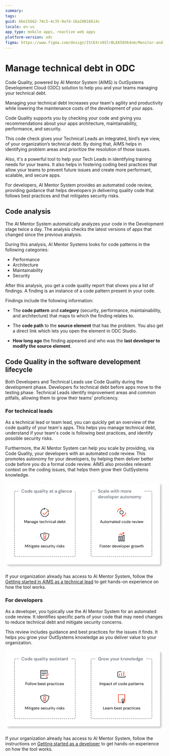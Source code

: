 ```yaml
---
summary: 
tags: 
guid: 6be15662-74c5-4c35-9a7d-16a28816614c
locale: en-us
app_type: mobile apps, reactive web apps
platform-version: odc
figma: https://www.figma.com/design/IStE4rx9SlrBLEK5OXk4nm/Monitor-and-troubleshoot-apps?node-id=3522-10
---
```


# Manage technical debt in ODC

Code Quality, powered by AI Mentor System (AIMS) is OutSystems Development Cloud (ODC) solution to help you and your teams managing your technical debt.

Managing your technical debt increases your team's agility and productivity while lowering the maintenance costs of the development of your apps.

Code Quality supports you by checking your code and giving you recommendations about your apps architecture, maintainability, performance, and security.

This code check gives your Technical Leads an integrated, bird’s eye view, of your organization’s technical debt. By doing that, AIMS helps in identifying problem areas and prioritize the resolution of those issues.

Also, it's a powerful tool to help your Tech Leads in identifying training needs for your teams. It also helps in fostering coding best practices that allow your teams to prevent future issues and create more performant, scalable, and secure apps.

For developers, AI Mentor System provides an automated code review, providing guidance that helps developers jn delivering quality code that follows best practices and that mitigates security risks.

## Code analysis

The AI Mentor System automatically analyzes your code in the Development stage twice a day. The analysis checks the latest versions of apps that changed since the previous analysis.

During this analysis, AI Mentor Systems looks for code patterns in the following categories:

* Performance
* Architecture
* Maintainability
* Security

After this analysis, you get a code quality report that shows you a list of findings. A finding is an instance of a code pattern present in your code.

Findings include the following information:

* The **code pattern** and **category** (security, performance, maintainability, and architecture) that maps to which the finding relates to.

* The **code path** to the **source element** that has the problem. You also get a direct link which lets you open the element in ODC Studio.

* **How long ago** the finding appeared and who was the **last developer to modify the source element**.

## Code Quality in the software development lifecycle

Both Developers and Technical Leads use Code Quality during the development phase. Developers fix technical debt before apps move to the testing phase. Technical Leads identify improvement areas and common pitfalls, allowing them to grow their teams' proficiency.

### For technical leads

As a technical lead or team lead, you can quickly get an overview of the code quality of your team's apps. This helps you manage technical debt, understand if your team's code is following best practices, and identify possible security risks.

Furthermore, the AI Mentor System can help you scale by providing, via Code Quality, your developers with an automated code review. This promotes autonomy for your developers, by helping them deliver better code before you do a formal code review. AIMS also provides relevant context on the coding issues, that helps them grow their OutSystems knowledge.

![Dashboard showing code quality metrics for technical leads, including managing technical debt and mitigating security risks.](images/overview-tl.png "Overview for Technical Leads")

If your organization already has access to AI Mentor System, follow the [Getting started in AIMS as a technical lead](getting-started-aims-tl.md) to get hands-on experience on how the tool works.

### For developers

As a developer, you typically use the AI Mentor System for an automated code review. It identifies specific parts of your code that may need changes to reduce technical debt and mitigate security concerns. 

This review includes guidance and best practices for the issues it finds. It helps you grow your OutSystems knowledge as you deliver value to your organization.

![Dashboard showing code quality metrics for developers, including automated code review and fostering developer growth.](images/overview-dev.png "Overview for Developers")

If your organization already has access to AI Mentor System, follow the instructions on [Getting started as a developer](getting-started-aims-dev.md) to get hands-on experience on how the tool works.